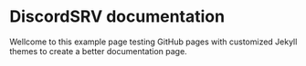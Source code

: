 # DiscordSRV documentation

Wellcome to this example page testing GitHub pages with customized Jekyll themes to create a better documentation page.
